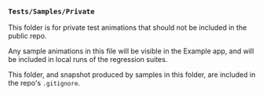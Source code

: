 ###  `Tests/Samples/Private`

This folder is for private test animations that should not be included in the public repo. 

Any sample animations in this file will be visible in the Example app, and will be included in local runs of the regression suites.

This folder, and snapshot produced by samples in this folder, are included in the repo's `.gitignore`.
